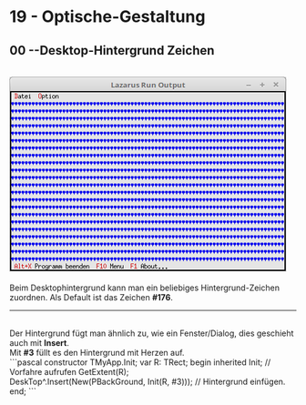 # 19 - Optische-Gestaltung
## 00 --Desktop-Hintergrund Zeichen
<br>
<img src="image.png" alt="Selfhtml"><br><br>
Beim Desktophintergrund kann man ein beliebiges Hintergrund-Zeichen zuordnen. Als Default ist das Zeichen <b>#176</b>.<br>
<hr><br>
Der Hintergrund fügt man ähnlich zu, wie ein Fenster/Dialog, dies geschieht auch mit <b>Insert</b>.<br>
Mit <b>#3</b> füllt es den Hintergrund mit Herzen auf.<br>
```pascal
  constructor TMyApp.Init;
  var
    R: TRect;
  begin
    inherited Init;                                      // Vorfahre aufrufen
    GetExtent(R);
<br>
    DeskTop^.Insert(New(PBackGround, Init(R, #3)));   // Hintergrund einfügen.
  end;
```
<br>
